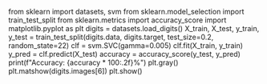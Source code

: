 from sklearn import datasets, svm
from sklearn.model_selection import train_test_split
from sklearn.metrics import accuracy_score
import matplotlib.pyplot as plt
digits = datasets.load_digits()
X_train, X_test, y_train, y_test = train_test_split(digits.data, digits.target, test_size=0.2, random_state=22)
clf = svm.SVC(gamma=0.005)
clf.fit(X_train, y_train)
y_pred = clf.predict(X_test)
accuracy = accuracy_score(y_test, y_pred)
print(f"Accuracy: {accuracy * 100:.2f}%")
plt.gray()
plt.matshow(digits.images[6])
plt.show()

